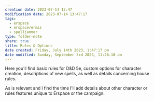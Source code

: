 ```yaml
---
creation date: 2023-07-14 13:47
modification date: 2023-07-14 13:47:17
tags:
  - erspace
  - erspace/ermis
  - spelljammer
type: folder-note
share: true
title: Rules & Options
date created: Friday, July 14th 2023, 1:47:17 pm
date modified: Sunday, September 3rd 2023, 11:26:10 am
---
```


Here you'll find basic rules for D&D 5e, custom options for character creation, descriptions of new spells, as well as details concerning house rules. 

As is relevant and I find the time I'll add details about other character or rules features unique to Erspace or the campaign. 
